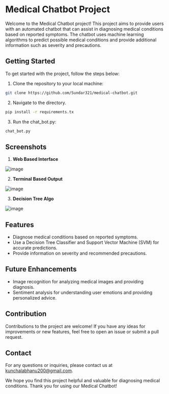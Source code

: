 
# Medical Chatbot Project

Welcome to the Medical Chatbot project! This project aims to provide users with an automated chatbot that can assist in diagnosing medical conditions based on reported symptoms. The chatbot uses machine learning algorithms to predict possible medical conditions and provide additional information such as severity and precautions.

## Getting Started  

To get started with the project, follow the steps below:

1. Clone the repository to your local machine:
```bash
git clone https://github.com/Sundar321/medical-chatbot.git
```

2. Navigate to the directory.
```bash
pip install -r requirements.tx

```

3. Run the chat_bot.py:

 ```bash
chat_bot.py
```

## Screenshots
1. **Web Based Interface**  

![image](https://github.com/Sundar321/Medical-bot/blob/master/Images/Screenshot%202023-04-14%20130609.png)

2. **Terminal Based Output**  


![image](https://github.com/Sundar321/Medical-bot/blob/master/Images/Screenshot%202023-04-03%20195909.png)

3. **Decision Tree Algo**  


![image](https://github.com/Sundar321/Medical-bot/blob/master/Images/Screenshot_20221114_195102.png)

## Features

- Diagnose medical conditions based on reported symptoms.
- Use a Decision Tree Classifier and Support Vector Machine (SVM) for accurate predictions.
- Provide information on severity and recommended precautions.

## Future Enhancements

- Image recognition for analyzing medical images and providing diagnosis.
- Sentiment analysis for understanding user emotions and providing personalized advice.

## Contribution

Contributions to the project are welcome! If you have any ideas for improvements or new features, feel free to open an issue or submit a pull request.


## Contact

For any questions or inquiries, please contact us at kunchalabhanu200@gmail.com.

We hope you find this project helpful and valuable for diagnosing medical conditions. Thank you for using our Medical Chatbot!

